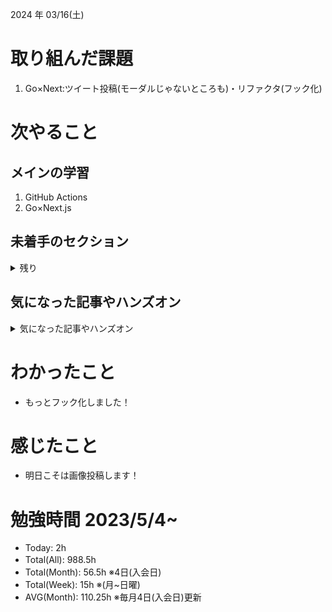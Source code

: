 
2024 年 03/16(土)

# 取り組んだ課題
1. Go×Next:ツイート投稿(モーダルじゃないところも)・リファクタ(フック化)
 
# 次やること

## メインの学習

1. GitHub Actions
2. Go×Next.js

## 未着手のセクション

<details>

<summary>残り</summary>

### インフラ側
* 継続的インテグレーション
* Terraform

</details>

## 気になった記事やハンズオン

<details>

<summary>気になった記事やハンズオン</summary>

### Go
1. [古典学派的テストとGoで考える持続可能なアーキテクチャ入門](https://zenn.dev/jy8752/books/73769005e6afa9/viewer/chapter1)
2. [クリーンアーキテクチャ](https://nuits.jp/entry/easiest-clean-architecture-2019-09)
3. [Goにおけるメモリ管理の可視化](https://zenn.dev/kazu1029/articles/38ab3d99ef0de3)
4. [変数とメモリの関係](https://9cguide.appspot.com/15-02.html)
5. [Goで学ぶポインタとアドレス](https://qiita.com/Sekky0905/items/447efa04a95e3fec217f)

### TS
1. [TypeChallenge](https://github.com/type-challenges/type-challenges/tree/main/questions/00004-easy-pick)

### 低レイヤ

1. [Putting the “You” in CPU](https://cpu.land/)

</details>

# わかったこと

* もっとフック化しました！

# 感じたこと

* 明日こそは画像投稿します！

# 勉強時間 2023/5/4~

* Today: 2h
* Total(All): 988.5h　
* Total(Month): 56.5h ※4日(入会日)
* Total(Week): 15h ※(月~日曜)
* AVG(Month): 110.25h ※毎月4日(入会日)更新
